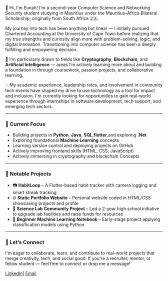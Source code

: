 👋 Hi, I'm Eunah!
I'm a second-year Computer Science and Networking Security student studying in Mauritius under the Mauritius–Africa Bilateral Scholarship, originally from South Africa 🇿🇦.

My journey into tech has been anything but linear — I initially pursued Chartered Accounting at the University of Cape Town before realizing that my true strengths and curiosity align more with problem-solving, logic, and digital innovation. Transitioning into computer science has been a deeply fulfilling and empowering decision.

🔐 I'm particularly drawn to fields like **Cryptography**, **Blockchain**, and **Artificial Intelligence** — areas I’m actively learning more about and building a foundation in through coursework, passion projects, and collaborative learning.

💡 My academic experience, leadership roles, and involvement in community tech events have shaped my drive to use technology as a tool for impact and inclusion. I'm currently looking for opportunities to gain real-world experience through internships in software development, tech support, and emerging tech sectors.

---

### 🌱 Current Focus
- Building projects in **Python**, **Java**, **SQL**,**flutter**,and exploring **.Net**
- Exploring foundational **Machine Learning** concepts
- Learning version control and deploying projects on GitHub
- Actively improving frontend skills (HTML, CSS, JavaScript)
- Actively immersing in cryptography and blockchain Concepts

---

### 📌 Notable Projects
- 📷 **HabitLoop** – A Flutter-based habit tracker with camera logging and smart streak tracking
- 🌐 **Static Portfolio Website** – Personal website coded in HTML/CSS showcasing projects and profile
- 🧪 **Science Lab Community Project** – Led a 2-year high school initiative to upgrade lab facilities and raise funds for resources
- 🧠 **Beginner Machine Learning Notebook** – Early-stage project applying classification models using Python

---

### 🤝 Let’s Connect
I'm eager to collaborate, learn, and contribute to real-world projects that merge creativity, tech, and social good. If you're a recruiter, mentor, or fellow student — feel free to connect or drop me a message!


[LinkedIn](www.linkedin.com/in/ntatedi-eunah-kau-967b14365)| [Email](mailto:kaueunah@gmail.com)
